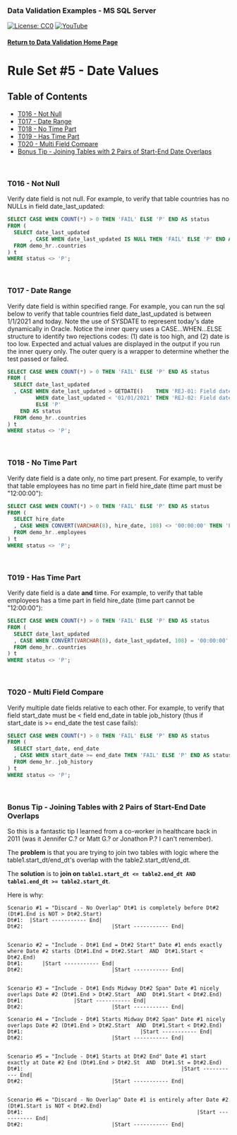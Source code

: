### Data Validation Examples - MS SQL Server
[![License: CC0](https://img.shields.io/badge/License-CC0-red)](LICENSE "Creative Commons Zero License by DataResearchLabs (effectively = Public Domain")
[![YouTube](https://img.shields.io/badge/YouTube-DataResearchLabs-brightgreen)](http://www.DataResearchLabs.com)
#### [Return to Data Validation Home Page](https://github.com/DataResearchLabs/sql_scripts/blob/main/data_validation_scripts.md)


# Rule Set #5 - Date Values

## Table of Contents
 - <a href="#t016">T016 - Not Null</a>
 - <a href="#t017">T017 - Date Range</a>
 - <a href="#t018">T018 - No Time Part</a>
 - <a href="#t019">T019 - Has Time Part</a>
 - <a href="#t020">T020 - Multi Field Compare</a>
 - <a href="#bonus">Bonus Tip - Joining Tables with 2 Pairs of Start-End Date Overlaps</a>
<br>


<a id="t016" class="anchor" href="#t016" aria-hidden="true"> </a>
### T016 - Not Null
Verify date field is not null.  For example, to verify that table countries has no NULLs in field date_last_updated:
```sql
SELECT CASE WHEN COUNT(*) > 0 THEN 'FAIL' ELSE 'P' END AS status
FROM (
  SELECT date_last_updated
       , CASE WHEN date_last_updated IS NULL THEN 'FAIL' ELSE 'P' END AS status
  FROM demo_hr..countries
) t
WHERE status <> 'P';
```
<br>


<a id="t017" class="anchor" href="#t017" aria-hidden="true"> </a>
### T017 - Date Range
Verify date field is within specified range.  For example, you can run the sql below to verify that table countries field date_last_updated is between 1/1/2021 and today.  Note the use of SYSDATE to represent today's date dynamically in Oracle.  Notice the inner query uses a CASE...WHEN...ELSE structure to identify two rejections codes: (1) date is too high, and (2) date is too low.  Expected and actual values are displayed in the output if you run the inner query only.  The outer query is a wrapper to determine whether the test passed or failed.
```sql
SELECT CASE WHEN COUNT(*) > 0 THEN 'FAIL' ELSE 'P' END AS status
FROM (
  SELECT date_last_updated
  , CASE WHEN date_last_updated > GETDATE()    THEN 'REJ-01: Field date_last_updated cannot be in the future|exp<=' + CAST(GETDATE() AS VARCHAR(20)) + '|act=' + CAST(date_last_updated AS VARCHAR(20))
         WHEN date_last_updated < '01/01/2021' THEN 'REJ-02: Field date_last_updated cannot be too old|exp>=1/1/2021|act=' + CAST(date_last_updated AS VARCHAR(20))
         ELSE 'P'
    END AS status
  FROM demo_hr..countries
) t
WHERE status <> 'P';
```
<br>


<a id="t018" class="anchor" href="#t018" aria-hidden="true"> </a>
### T018 - No Time Part
Verify date field is a date only, no time part present.  For example, to verify that table employees has no time part in field hire_date (time part must be "12:00:00"):
```sql
SELECT CASE WHEN COUNT(*) > 0 THEN 'FAIL' ELSE 'P' END AS status
FROM (
  SELECT hire_date
  , CASE WHEN CONVERT(VARCHAR(8), hire_date, 108) <> '00:00:00' THEN 'FAIL' ELSE 'P' END AS status
  FROM demo_hr..employees
) t
WHERE status <> 'P';
```
<br>


<a id="t019" class="anchor" href="#t019" aria-hidden="true"> </a>
### T019 - Has Time Part
Verify date field is a date **and** time.  For example, to verify that table employees has a time part in field hire_date (time part cannot be "12:00:00"):
```sql
SELECT CASE WHEN COUNT(*) > 0 THEN 'FAIL' ELSE 'P' END AS status
FROM (
  SELECT date_last_updated
  , CASE WHEN CONVERT(VARCHAR(8), date_last_updated, 108) = '00:00:00' THEN 'FAIL' ELSE 'P' END AS status
  FROM demo_hr..countries
) t
WHERE status <> 'P';
```
<br>


<a id="t020" class="anchor" href="#t020" aria-hidden="true"> </a>
### T020 - Multi Field Compare
Verify multiple date fields relative to each other.  For example, to verify that field start_date must be < field end_date in table job_history (thus if start_date is >= end_date the test case fails):
```sql
SELECT CASE WHEN COUNT(*) > 0 THEN 'FAIL' ELSE 'P' END AS status
FROM (
  SELECT start_date, end_date
  , CASE WHEN start_date >= end_date THEN 'FAIL' ELSE 'P' END AS status
  FROM demo_hr..job_history
) t
WHERE status <> 'P';
```
<br>


<a id="bonus" class="anchor" href="#bonus" aria-hidden="true"> </a>
### Bonus Tip - Joining Tables with 2 Pairs of Start-End Date Overlaps
So this is a fantastic tip I learned from a co-worker in healthcare back in 2011 (was it Jennifer C.?  or Matt G.?  or Jonathon P.? I can't remember).


The **problem** is that you are trying to join two tables with logic where the table1.start_dt/end_dt's overlap with the table2.start_dt/end_dt.


The **solution** is to **join on `table1.start_dt <= table2.end_dt AND table1.end_dt >= table2.start_dt`**.

Here is why:

```
Scenario #1 = "Discard - No Overlap" Dt#1 is completely before Dt#2 (Dt#1.End is NOT > Dt#2.Start)
Dt#1:  |Start ----------- End|
Dt#2:                            |Start ----------- End|
                          

Scenario #2 = "Include - Dt#1 End = Dt#2 Start" Date #1 ends exactly where Date #2 starts (Dt#1.End = Dt#2.Start  AND  Dt#1.Start < Dt#2.End)
Dt#1:      |Start ----------- End|
Dt#2:                            |Start ----------- End|


Scenario #3 = "Include - Dt#1 Ends Midway Dt#2 Span" Date #1 nicely overlaps Date #2 (Dt#1.End > Dt#2.Start  AND  Dt#1.Start < Dt#2.End)
Dt#1:                |Start ----------- End|
Dt#2:                            |Start ----------- End|                  

Scenario #4 = "Include - Dt#1 Starts Midway Dt#2 Span" Date #1 nicely overlaps Date #2 (Dt#1.End > Dt#2.Start  AND  Dt#1.Start < Dt#2.End)
Dt#1:                                     |Start ----------- End|
Dt#2:                            |Start ----------- End|                  
                  

Scenario #5 = "Include - Dt#1 Starts at Dt#2 End" Date #1 start exactly at Date #2 End (Dt#1.End > Dt#2.St  AND  Dt#1.St = Dt#2.End)
Dt#1:                                                  |Start ----------- End|
Dt#2:                            |Start ----------- End|                  
                  

Scenario #6 = "Discard - No Overlap" Date #1 is entirely after Date #2 (Dt#1.Start is NOT < Dt#2.End)
Dt#1:                                                       |Start ----------- End|
Dt#2:                            |Start ----------- End|                  

```


<br>
